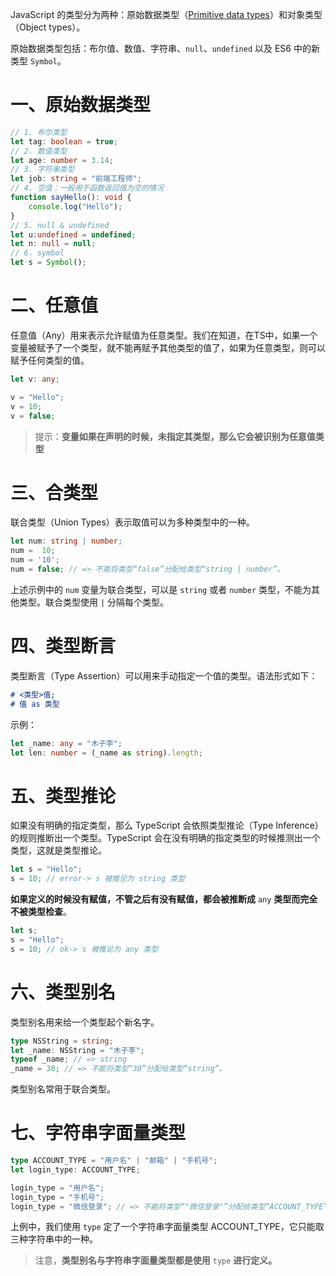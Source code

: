 JavaScript 的类型分为两种：原始数据类型（[Primitive data types](https://developer.mozilla.org/en-US/docs/Glossary/Primitive)）和对象类型（Object types）。

原始数据类型包括：布尔值、数值、字符串、`null`、`undefined` 以及 ES6 中的新类型 `Symbol`。

# 一、原始数据类型

```typescript
// 1. 布尔类型
let tag: boolean = true;
// 2. 数值类型
let age: number = 3.14;
// 3. 字符串类型
let job: string = "前端工程师";
// 4. 空值：一般用于函数返回值为空的情况
function sayHello(): void {
    console.log("Hello");
}
// 5. null & undefined
let u:undefined = undefined;
let n: null = null;
// 6. symbol
let s = Symbol();
```

# 二、任意值

任意值（Any）用来表示允许赋值为任意类型。我们在知道，在TS中，如果一个变量被赋予了一个类型，就不能再赋予其他类型的值了，如果为任意类型，则可以赋予任何类型的值。

```typescript
let v: any;

v = "Hello";
v = 10;
v = false;
```

> 提示：**变量如果在声明的时候，未指定其类型，那么它会被识别为任意值类型**

# 三、合类型

联合类型（Union Types）表示取值可以为多种类型中的一种。

```typescript
let num: string | number;
num =  10;
num = '10';
num = false; // => 不能将类型“false”分配给类型“string | number”。
```

上述示例中的 `num` 变量为联合类型，可以是 `string` 或者 `number` 类型，不能为其他类型。联合类型使用 `|` 分隔每个类型。

# 四、类型断言

类型断言（Type Assertion）可以用来手动指定一个值的类型。语法形式如下：

```markdown
# <类型>值;
# 值 as 类型
```

示例：

```typescript
let _name: any = "木子李";
let len: number = (_name as string).length;
```

# 五、类型推论

如果没有明确的指定类型，那么 TypeScript 会依照类型推论（Type Inference）的规则推断出一个类型。TypeScript 会在没有明确的指定类型的时候推测出一个类型，这就是类型推论。

```typescript
let s = "Hello";
s = 10; // error-> s 被推论为 string 类型
```

**如果定义的时候没有赋值，不管之后有没有赋值，都会被推断成** `any` **类型而完全不被类型检查**。

```typescript
let s;
s = "Hello";
s = 10; // ok-> s 被推论为 any 类型
```

# 六、类型别名

类型别名用来给一个类型起个新名字。

```typescript
type NSString = string;
let _name: NSString = "木子李";
typeof _name; // => string
_name = 30; // => 不能将类型“30”分配给类型“string”。
```

类型别名常用于联合类型。

#  七、字符串字面量类型

```typescript
type ACCOUNT_TYPE = "用户名" | "邮箱" | "手机号";
let login_type: ACCOUNT_TYPE;

login_type = "用户名";
login_type = "手机号";
login_type = "微信登录"; // => 不能将类型“"微信登录"”分配给类型“ACCOUNT_TYPE”
```

上例中，我们使用 `type` 定了一个字符串字面量类型 ACCOUNT_TYPE，它只能取三种字符串中的一种。

> 注意，**类型别名与字符串字面量类型都是使用** `type` **进行定义。**


